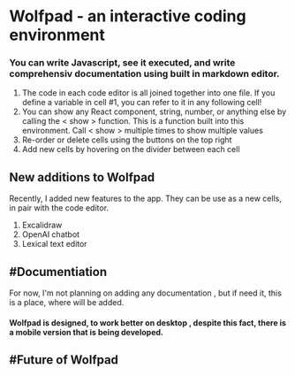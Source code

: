 # Wolfpad - an interactive coding environment

###  You can write Javascript, see it executed, and write comprehensiv documentation using built in markdown editor.
 1. The code in each code editor is all joined together into one file. If you define a variable in cell #1, you can refer to it in any following cell! 
 2. You can show any React component, string, number, or anything else
by calling the &lt; show &gt; function. This is a function built into this environment. Call &lt; show &gt;</i> multiple times to show multiple values
3. Re-order or delete cells using the buttons on the top right
4. Add new cells by hovering on the divider between each cell

## New additions to Wolfpad
Recently, I added new features to the app. They can be use as a new cells, in pair with the code editor.
1. Excalidraw
2. OpenAI chatbot
3. Lexical text editor

## #Documentiation 
For now, I'm not planning on adding any documentation , but if need it, this is a place, where will be added.

#### Wolfpad is designed, to work better on desktop , despite this fact, there is a mobile version that is being developed.

## #Future of Wolfpad
